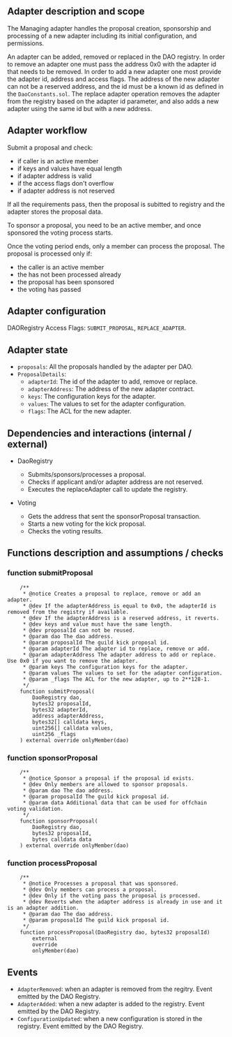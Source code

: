 ## Adapter description and scope

The Managing adapter handles the proposal creation, sponsorship and processing of a new adapter including its initial configuration, and permissions.

An adapter can be added, removed or replaced in the DAO registry. In order to remove an adapter one must pass the address 0x0 with the adapter id that needs to be removed. In order to add a new adapter one most provide the adapter id, address and access flags. The address of the new adapter can not be a reserved address, and the id must be a known id as defined in the `DaoConstants.sol`. The replace adapter operation removes the adapter from the registry based on the adapter id parameter, and also adds a new adapter using the same id but with a new address.

## Adapter workflow

Submit a proposal and check:

- if caller is an active member
- if keys and values have equal length
- if adapter address is valid
- if the access flags don't overflow
- if adapter address is not reserved

If all the requirements pass, then the proposal is subitted to registry and the adapter stores the proposal data.

To sponsor a proposal, you need to be an active member, and once sponsored the voting process starts.

Once the voting period ends, only a member can process the proposal. The proposal is processed only if:

- the caller is an active member
- the has not been processed already
- the proposal has been sponsored
- the voting has passed

## Adapter configuration

DAORegistry Access Flags: `SUBMIT_PROPOSAL`, `REPLACE_ADAPTER`.

## Adapter state

- `proposals`: All the proposals handled by the adapter per DAO.
- `ProposalDetails`:
  - `adapterId`: The id of the adapter to add, remove or replace.
  - `adapterAddress`: The address of the new adapter contract.
  - `keys`: The configuration keys for the adapter.
  - `values`: The values to set for the adapter configuration.
  - `flags`: The ACL for the new adapter.

## Dependencies and interactions (internal / external)

- DaoRegistry

  - Submits/sponsors/processes a proposal.
  - Checks if applicant and/or adapter address are not reserved.
  - Executes the replaceAdapter call to update the registry.

- Voting

  - Gets the address that sent the sponsorProposal transaction.
  - Starts a new voting for the kick proposal.
  - Checks the voting results.

## Functions description and assumptions / checks

### function submitProposal

```solidity
    /**
     * @notice Creates a proposal to replace, remove or add an adapter.
     * @dev If the adapterAddress is equal to 0x0, the adapterId is removed from the registry if available.
     * @dev If the adapterAddress is a reserved address, it reverts.
     * @dev keys and value must have the same length.
     * @dev proposalId can not be reused.
     * @param dao The dao address.
     * @param proposalId The guild kick proposal id.
     * @param adapterId The adapter id to replace, remove or add.
     * @param adapterAddress The adapter address to add or replace. Use 0x0 if you want to remove the adapter.
     * @param keys The configuration keys for the adapter.
     * @param values The values to set for the adapter configuration.
     * @param _flags The ACL for the new adapter, up to 2**128-1.
     */
    function submitProposal(
        DaoRegistry dao,
        bytes32 proposalId,
        bytes32 adapterId,
        address adapterAddress,
        bytes32[] calldata keys,
        uint256[] calldata values,
        uint256 _flags
    ) external override onlyMember(dao)
```

### function sponsorProposal

```solidity
    /**
     * @notice Sponsor a proposal if the proposal id exists.
     * @dev Only members are allowed to sponsor proposals.
     * @param dao The dao address.
     * @param proposalId The guild kick proposal id.
     * @param data Additional data that can be used for offchain voting validation.
     */
    function sponsorProposal(
        DaoRegistry dao,
        bytes32 proposalId,
        bytes calldata data
    ) external override onlyMember(dao)
```

### function processProposal

```solidity
    /**
     * @notice Processes a proposal that was sponsored.
     * @dev Only members can process a proposal.
     * @dev Only if the voting pass the proposal is processed.
     * @dev Reverts when the adapter address is already in use and it is an adapter addition.
     * @param dao The dao address.
     * @param proposalId The guild kick proposal id.
     */
    function processProposal(DaoRegistry dao, bytes32 proposalId)
        external
        override
        onlyMember(dao)

```

## Events

- `AdapterRemoved`: when an adapter is removed from the regitry. Event emitted by the DAO Registry.
- `AdapterAdded`: when a new adapter is added to the registry. Event emitted by the DAO Registry.
- `ConfigurationUpdated`: when a new configuration is stored in the registry. Event emitted by the DAO Registry.
